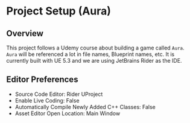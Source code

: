 # Project Setup (Aura)

## Overview
This project follows a Udemy course about building a game called `Aura`.  `Aura` will be referenced a lot in file names, Blueprint names, etc.  It is currently built with UE 5.3 and we are using JetBrains Rider as the IDE.

## Editor Preferences

* Source Code Editor: Rider UProject
* Enable Live Coding: False
* Automatically Compile Newly Added C++ Classes: False
* Asset Editor Open Location: Main Window